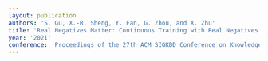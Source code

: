 ```yaml
---
layout: publication
authors: 'S. Gu, X.-R. Sheng, Y. Fan, G. Zhou, and X. Zhu'
title: 'Real Negatives Matter: Continuous Training with Real Negatives for Delayed Feedback Modeling'
year: '2021'
conference: 'Proceedings of the 27th ACM SIGKDD Conference on Knowledge Discovery & Data Mining'
---
```

